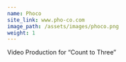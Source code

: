 ```yaml
---
name: Phoco
site_link: www.pho-co.com
image_path: /assets/images/phoco.png
weight: 1
---
```



Video Production for “Count to Three”